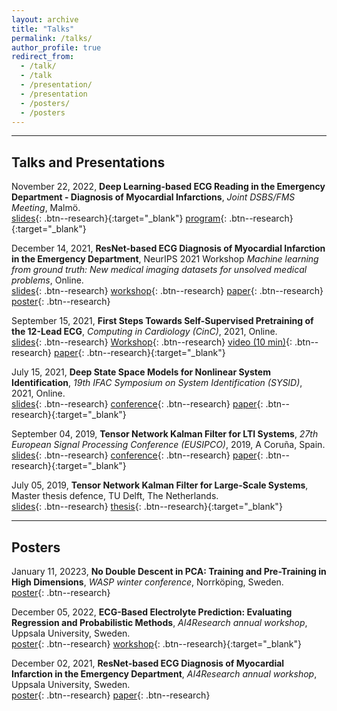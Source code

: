 ```yaml
---
layout: archive
title: "Talks"
permalink: /talks/
author_profile: true
redirect_from: 
  - /talk/
  - /talk
  - /presentation/
  - /presentation
  - /posters/
  - /posters
---
```

  
---
## Talks and Presentations

November 22, 2022, **Deep Learning-based ECG Reading in the Emergency Department - Diagnosis of Myocardial Infarctions**, 
*Joint DSBS/FMS Meeting*, Malmö.\
[slides](/files/pdf/slides/221122_FMS_DSBS_meeting.pdf){: .btn--research}{:target="_blank"}
[program](/files/pdf/other/221122_FMS_DSBS_meeting_program.pdf){: .btn--research}{:target="_blank"}

  
December 14, 2021, **ResNet-based ECG Diagnosis of Myocardial Infarction in the Emergency Department**, NeurIPS 2021 Workshop
*Machine learning from ground truth: New medical imaging datasets for unsolved medical problems*, 
Online.\
[slides](/files/pdf/slides/211214_neurips_gedon_handout.pdf){: .btn--research}
[workshop](https://www.nightingalescience.org/conferences-2021){: .btn--research}
[paper](/files/pdf/publications/21_NSTEMI_AI_Health_workshop.pdf){: .btn--research}
[poster](/files/pdf/posters/211202_NSTEMI_AI4R_poster.pdf){: .btn--research}


September 15, 2021, **First Steps Towards Self-Supervised Pretraining of the 12-Lead ECG**,
*Computing in Cardiology (CinC)*, 2021, Online.\
[slides](/files/pdf/slides/210915_ssl_ecg_handout.pdf){: .btn--research}
[Workshop](http://www.cinc2021.org/){: .btn--research}
[video (10 min)](https://www.dropbox.com/s/bvpi2h7qzkg5kod/21_cinc_ssl_ecg.mp4?dl=0){: .btn--research}
[paper](https://www.doi.org/10.23919/CinC53138.2021.9662748){: .btn--research}{:target="_blank"}


July 15, 2021, **Deep State Space Models for Nonlinear System Identification**,
*19th IFAC Symposium on System Identification (SYSID)*, 2021, Online.\
[slides](/files/pdf/slides/210715_sysid_daniel_handout.pdf){: .btn--research}
[conference](https://www.sysid2021.org/){: .btn--research}
[paper](https://doi.org/10.1016/j.ifacol.2021.08.406){: .btn--research}{:target="_blank"}


September 04, 2019, **Tensor Network Kalman Filter for LTI Systems**,
*27th European Signal Processing Conference (EUSIPCO)*, 2019, A Coruña, Spain.\
[slides](/files/pdf/slides/190904_EUSIPCO_DanielGedon_handout.pdf){: .btn--research}
[conference](https://signalprocessingsociety.org/blog/eusipco-2019-2019-27th-european-signal-processing-conference){: .btn--research}
[paper](https://ieeexplore.ieee.org/abstract/document/8902976){: .btn--research}{:target="_blank"}


July 05, 2019, **Tensor Network Kalman Filter for Large-Scale Systems**, 
Master thesis defence, TU Delft, The Netherlands.\
[slides](/files/pdf/slides/190705_MasterThesis_DanielGedon_handout.pdf){: .btn--research}
[thesis](https://repository.tudelft.nl/islandora/object/uuid:2188c114-05ed-4fe6-9603-85de71e9bffd){: .btn--research}{:target="_blank"}


---
## Posters

January 11, 20223, **No Double Descent in PCA: Training and Pre-Training in High Dimensions**,
*WASP winter conference*, Norrköping, Sweden.\
[poster](/files/pdf/posters/230111_PCA_regression_WASP_winter.pdf){: .btn--research}

December 05, 2022, **ECG-Based Electrolyte Prediction: Evaluating Regression and Probabilistic Methods**, 
*AI4Research annual workshop*, Uppsala University, Sweden.\
[poster](/files/pdf/posters/221205_ECG_regression_AI4R_poster.pdf){: .btn--research}
[workshop](https://mp.uu.se/en/web/info/kalendarium/-/detail/75966){: .btn--research}{:target="_blank"}

December 02, 2021, **ResNet-based ECG Diagnosis of Myocardial Infarction in the Emergency Department**, 
*AI4Research annual workshop*, Uppsala University, Sweden.\
[poster](/files/pdf/posters/211202_NSTEMI_AI4R_poster.pdf){: .btn--research}
[paper](/files/pdf/publications/21_NSTEMI_AI_Health_workshop.pdf){: .btn--research}